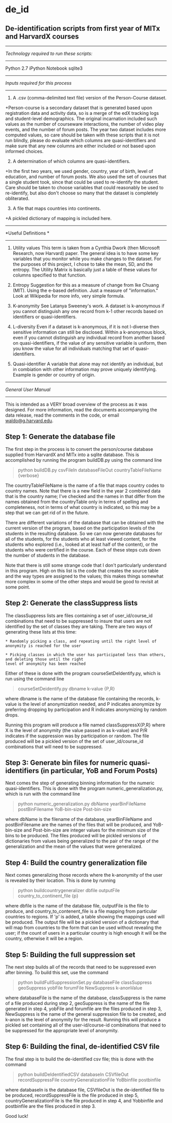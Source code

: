 de_id
=====

De-identification scripts from first year of MITx and HarvardX courses
---

*******************************************
*Technology required to run these scripts:*
*******************************************

Python 2.7
iPython Notebook
sqlite3

**********************************
*Inputs required for this process*
**********************************

1) A .csv (comma-delimited text file) version of the Person-Course
dataset. 

+Person-course is a secondary dataset that is generated
based upon registration data and activity data, so is a merge of
the edX tracking logs and student-level demographics. The original
incarnation included such values as the number of courseware 
interactions, the number of video play events, and the number
of forum posts. The year two dataset includes more computed
values, so care should be taken with these scripts that it is not
run blindly, please do evaluate which columns are quasi-identifiers
and make sure that any new columns are either included or not
based upon informed choices.

2) A determination of which columns are quasi-identifiers. 

+In the first two years, we used gender, country, year of birth, level of 
education, and number of forum posts. We also used the set of courses that a
single student took, since that could be used to re-identify the student.
Care should be taken to 
choose variables that could reasonably be used to re-identify,
but also don't choose so many that the dataset is completely
obliterated.

3) A file that maps countries into continents. 

+A pickled dictionary of mapping is included here.


*********************
*Useful Definitions *
*********************

1) Utility values
   This term is taken from a Cynthia Dwork (then Microsoft Research, now Harvard)
   paper. The general idea is to have some key variables that 
   you monitor while you make changes to the dataset. For the
   purposes of this project, I chose to take the mean, SD, 
   and the entropy. The Utility Matrix is basically just a
   table of these values for columns specified to that 
   function. 

2) Entropy
   Suggestion for this as a measure of change from Ike Chuang
   (MIT). Using the e-based definition. Just a measure of 
   "information." Look at Wikipedia for more info, very simple
   formula.

3) K-anonymity
   See Latanya Sweeney's work. A dataset is k-anonymous if 
   you cannot distinguish any one record from k-1 other records
   based on identifiers or quasi-identifiers.

4) L-diversity
   Even if a dataset is k-anonymous, if it is not l-diverse then
   sensitive information can still be disclosed. Within a k-anonymous
   block, even if you cannot distinguish any individual record from
   another based on quasi-identifiers, if the value of any sensitive
   variable is uniform, then you know the value for all individuals
   matching that set of quasi-identifiers.

5) Quasi-identifier
   A variable that alone may not identify an individual, but in combiation
   with other information may prove uniquely identifying. Example is gender
   or country of origin.

*********************
*General User Manual*
*********************

This is intended as a VERY broad overview of the process as it was designed.
For more information, read the documents accompanying the data release, read
the comments in the code, or email waldo@g.harvard.edu.

Step 1: Generate the database file
----------------

The first step in the process is to convert the person/course database supplied from HarvardX and MITx into a
sqlite database. This is accomplished by running the program buildDB.py using the command line

>    python buildDB.py csvFileIn databaseFileOut countryTableFileName {verbose}

The countryTableFileName is the name of a file that maps country codes to country names. Note that there is a
new field in the year 2 combined data that is the country name; I've checked and the names in that differ from
the names obtained from the countryTable only in terms of spelling and completeness, not in terms of what
country is indicated, so this may be a step that we can get rid of in the future.

There are different variations of the database that can be obtained with the current version of the program, 
based on the participation levels of the students in the resulting database. So we can now generate databases
for all of the students, for the students who at least viewed content, for the students who explored (i.e., 
looked at at least half of the content), or the students who were certified in the course. Each of these steps
cuts down the number of students in the database.

Note that there is still some strange code that I don't particularly understand in this program. High on this 
list is the code that creates the source table and the way types are assigned to the values; this makes things 
somewhat more complex in some of the other steps and would be good to revisit at some point.

Step 2: Generate the classSuppress lists
-----------

The classSuppress lists are files containing a set of user_id/course_id combinations that need to be suppressed
to insure that users are not identified by the set of classes they are taking. There are two ways of generating
these lists at this time:

    * Randomly picking a class, and repeating until the right level of anonymity is reached for the user
    
    * Picking classes in which the user has participated less than others, and deleting those until the right
    level of anonymity has been reached
    
Either of these is done with the program courseSetDeIdentify.py, which is run using the command line

>   courseSetDeidentify.py dbname k-value {P,R}

where dbname is the name of the database file containing the records, k-value is the level of anonymization needed,
and P indicates anonymize by preferring dropping by participation and R indicates anonymizing by random drops. 

Running this program will produce a file named classSuppressX{P,R} where X is the level of anonymity (the value passed
in as k-value) and P/R indicates if the suppression was by participation or random. The file produced will be a pickled
version of the set of user_id/course_id combinations that will need to be suppressed.

Step 3: Generate bin files for numeric quasi-identifiers (in particular, YoB and Forum Posts)
------------

Next comes the step of generating binning information for the numeric quasi-identifiers. This is done with the program
numeric_generalization.py, which is run with the command line

>   python numeric_generalization.py dbName yearBinFileName postBinFilename YoB-bin-size Post-bin-size

where dbName is the filename of the database, yearBinFileName and postBinFilename are the names of the files that
will be produced, and YoB-bin-size and Post-bin-size are integer values for the minimum size of the bins to be 
produced. The files produced will be pickled versions of dictionaries from values being generalized to the pair of
the range of the generalization and the mean of the values that were generalized.

Step 4: Build the country generalization file
-----------------

Next comes generalizing those records where the k-anonymity of the user is revealed by their location. This is done
by running

>   python buildcountrygeneralizer dbfile outputFile country_to_continent_file {p}

where dbfile is the name of the database file, outputFile is the file to produce, and country_to_contenent_file is a 
file mapping from particular countries to regions. If 'p' is added, a table showing the mappings used will be produced.
The output file will be a pickled version of a dictionary that will map from countries to the form that can be
used without revealing the user; if the count of users in a particular country is high enough it will be the 
country, otherwise it will be a region.

Step 5: Building the full suppression set
-----------

The next step builds all of the records that need to be suppressed even after binning. To build this set, use the
command

>   python buildFullSuppressionSet.py databaseFile classSuppress geoSuppress yobFile forumFile NewSuppress k-anonValue

where databaseFile is the name of the database, classSuppress is the name of a file produced during step 2, geoSuppress
is the name of the file generated in step 4, yobFile and forumfile are the files produced in step 3, NewSuppress is the
name of the general suppression file to be created, and k-anon is the level of anonymity for the result. Running
this will produce a pickled set containing all of the user-id/course-id combinations that need to be suppressed
for the appropriate level of anonymity.

Step 6: Building the final, de-identified CSV file
-------------

The final step is to build the de-identified csv file; this is done with the command

>   python buildDeIdentifiedCSV databaseIn CSVfileOut recordSuppressFile countryGeneralizationFile YoBbinfile postbinfile

where databaseIn is the database file, CSVfileOut is the de-identified file to be produced, recordSuppressFile is the
file produced in step 5, countryGeneralizationFile is the file produced in step 4, and Yobbinfile and postbinfile are
the files produced in step 3. 




Good luck!